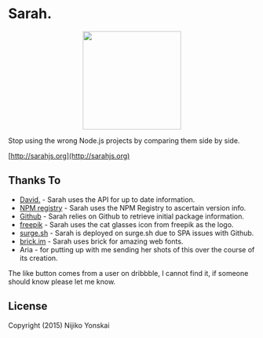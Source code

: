 # Sarah.

<center><img src="http://sarahjs.org/images/logo.svg" height="200px" /></center>

Stop using the wrong Node.js projects by comparing them side by side.

[http://sarahjs.org](http://sarahjs.org)

## Thanks To

- [David.](http://david-dm.org) - Sarah uses the API for up to date information.
- [NPM registry](http://npmjs.com) - Sarah uses the NPM Registry to ascertain version info.
- [Github](http://github.com) - Sarah relies on Github to retrieve initial package information.
- [freepik](http://freepik.com) - Sarah uses the cat glasses icon from freepik as the logo.
- [surge.sh](http://surge.sh) - Sarah is deployed on surge.sh due to SPA issues with Github.
- [brick.im](http://brick.im) - Sarah uses brick for amazing web fonts.
- Aria - for putting up with me sending her shots of this over the course of its creation.

The like button comes from a user on dribbble, I cannot find it, if someone should know please let me know.

## License

Copyright (2015) Nijiko Yonskai